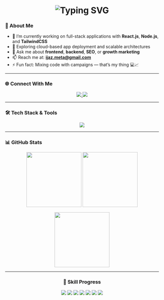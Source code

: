 <h1 align="center">
  <img src="https://readme-typing-svg.demolab.com?font=Fira+Code&weight=500&size=26&pause=1000&color=9255CE&center=true&vCenter=true&width=600&lines=Hey+%F0%9F%91%8B%2C+I'm+IJAZ+AHMAD;Software+Engineer+%7C+Digital+Marketing+Specialist;Building+Web+Apps+with+React+%26+TailwindCSS;Driving+Traffic+via+SEO+%26+Performance+Marketing;Code.+Market.+Scale." alt="Typing SVG" />
</h1>

### 🚀 About Me
- 🔧 I’m currently working on full-stack applications with **React.js**, **Node.js**, and **TailwindCSS**
- 🌱 Exploring cloud-based app deployment and scalable architectures
- 💬 Ask me about **frontend**, **backend**, **SEO**, or **growth marketing**
- 📫 Reach me at: **ijaz.meta@gmail.com**
- ⚡ Fun fact: Mixing code with campaigns — that’s my thing 💻📈

---

### 🌐 Connect With Me
<p align="center">
  <a href="mailto:ijaz.meta@gmail.com">
    <img src="https://img.shields.io/badge/Gmail-D14836?style=for-the-badge&logo=gmail&logoColor=white"/>
  </a>
  <a href="[https://www.linkedin.com/in/pro-saqib/](https://www.linkedin.com/in/ijaz-ahmad-551982371/)">
    <img src="https://img.shields.io/badge/LinkedIn-%230077B5.svg?style=for-the-badge&logo=linkedin&logoColor=white"/>
  </a>
</p>

---

### 🛠️ Tech Stack & Tools
<p align="center">
  <img src="https://skillicons.dev/icons?i=html,css,js,ts,react,nextjs,nodejs,express,vite,tailwind,bootstrap,mysql,postgres,git,github,vscode,figma,wordpress,linux,npm,docker,vercel,netlify&perline=8" />
</p>

---

### 📊 GitHub Stats
<p align="center">
  <img src="https://github-readme-stats.vercel.app/api?username=IJAZAHMAD779&show_icons=true&theme=tokyonight&hide=issues&border_radius=10" height="180"/>
  <img src="https://github-readme-stats.vercel.app/api/top-langs/?username=IJAZAHMAD779&layout=compact&theme=tokyonight&border_radius=10" height="180"/>
</p>
<p align="center">
  <img src="https://github-readme-streak-stats.herokuapp.com?user=IJAZAHMAD779&theme=tokyonight&date_format=M%20j%5B%2C%20Y%5D&border_radius=10" height="180"/>
</p>

---

<h3 align="center">🚀 Skill Progress</h3>
<p align="center">
  <img src="https://img.shields.io/badge/HTML-Expert-%23E34F26?style=for-the-badge&logo=html5&logoColor=white" />
  <img src="https://img.shields.io/badge/CSS-Advanced-%231572B6?style=for-the-badge&logo=css3&logoColor=white" />
  <img src="https://img.shields.io/badge/React.js-Advanced-%2300CFFF?style=for-the-badge&logo=react&logoColor=white" />
  <img src="https://img.shields.io/badge/Node.js-Proficient-%23339933?style=for-the-badge&logo=nodedotjs&logoColor=white" />
  <img src="https://img.shields.io/badge/TailwindCSS-Advanced-%2338BDF8?style=for-the-badge&logo=tailwindcss&logoColor=white" />
  <img src="https://img.shields.io/badge/SEO-Expert-%23FF9900?style=for-the-badge&logo=google&logoColor=white" />
  <img src="https://img.shields.io/badge/WordPress-Proficient-%2321759B?style=for-the-badge&logo=wordpress&logoColor=white" />
</p>

